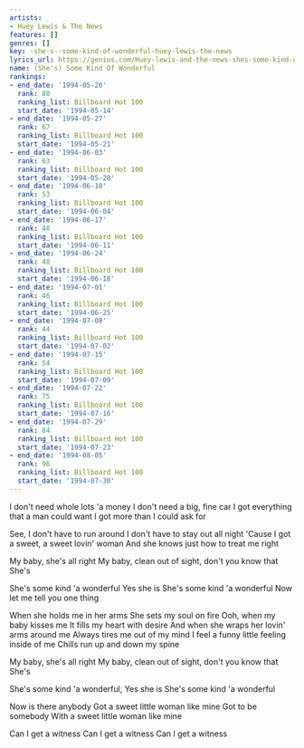 ```yaml
---
artists:
- Huey Lewis & The News
features: []
genres: []
key: -she-s--some-kind-of-wonderful-huey-lewis-the-news
lyrics_url: https://genius.com/Huey-lewis-and-the-news-shes-some-kind-of-wonderful-lyrics
name: (She's) Some Kind Of Wonderful
rankings:
- end_date: '1994-05-20'
  rank: 80
  ranking_list: Billboard Hot 100
  start_date: '1994-05-14'
- end_date: '1994-05-27'
  rank: 67
  ranking_list: Billboard Hot 100
  start_date: '1994-05-21'
- end_date: '1994-06-03'
  rank: 63
  ranking_list: Billboard Hot 100
  start_date: '1994-05-28'
- end_date: '1994-06-10'
  rank: 53
  ranking_list: Billboard Hot 100
  start_date: '1994-06-04'
- end_date: '1994-06-17'
  rank: 48
  ranking_list: Billboard Hot 100
  start_date: '1994-06-11'
- end_date: '1994-06-24'
  rank: 48
  ranking_list: Billboard Hot 100
  start_date: '1994-06-18'
- end_date: '1994-07-01'
  rank: 46
  ranking_list: Billboard Hot 100
  start_date: '1994-06-25'
- end_date: '1994-07-08'
  rank: 44
  ranking_list: Billboard Hot 100
  start_date: '1994-07-02'
- end_date: '1994-07-15'
  rank: 54
  ranking_list: Billboard Hot 100
  start_date: '1994-07-09'
- end_date: '1994-07-22'
  rank: 75
  ranking_list: Billboard Hot 100
  start_date: '1994-07-16'
- end_date: '1994-07-29'
  rank: 84
  ranking_list: Billboard Hot 100
  start_date: '1994-07-23'
- end_date: '1994-08-05'
  rank: 96
  ranking_list: Billboard Hot 100
  start_date: '1994-07-30'
---
```

I don't need whole lots 'a money
I don't need a big, fine car
I got everything that a man could want
I got more than I could ask for

See, I don't have to run around
I don't have to stay out all night
'Cause I got a sweet, a sweet lovin' woman
And she knows just how to treat me right

My baby, she's all right
My baby, clean out of sight, don't you know that
She's

She's some kind 'a wonderful Yes she is
She's some kind 'a wonderful
Now let me tell you one thing

When she holds me in her arms
She sets my soul on fire
Ooh, when my baby kisses me
It fills my heart with desire
And when she wraps her lovin' arms around me
Always tires me out of my mind
I feel a funny little feeling inside of me
Chills run up and down my spine

My baby, she's all right
My baby, clean out of sight, don't you know that
She's

She's some kind 'a wonderful, Yes she is
She's some kind 'a wonderful

Now is there anybody
Got a sweet little woman like mine
Got to be somebody
With a sweet little woman like mine

Can I get a witness
Can I get a witness
Can I get a witness
